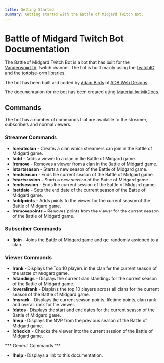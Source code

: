 ```yaml
---
title: Getting Started
summary: Getting started with the Battle of Midgard Twitch Bot.
---
```


# Battle of Midgard Twitch Bot Documentation

The Battle of Midgard Twitch Bot is a bot that has built for the [VanderwoodTV](https://www.twitch.tv/vanderwoodtv) Twitch channel.
The bot is built mainly using the [TwitchIO](https://github.com/TwitchIO/TwitchIO) and the [tortoise-orm](https://github.com/tortoise/tortoise-orm) libraries.

The bot has been built and coded by [Adam Birds](https://github.com/adambirds/) of [ADB Web Designs](https://adbwebdesigns.co.uk/).

The documentation for the bot has been created using [Material for MkDocs](https://squidfunk.github.io/mkdocs-material/).

## Commands

The bot has a number of commands that are available to the streamer, subscribers and normal viewers.

### Streamer Commands

* **!createclan** - Creates a clan which streamers can join in the Battle of Midgard game.
* **!add** - Adds a viewer to a clan in the Battle of Midgard game.
* **!remove** - Removes a viewer from a clan in the Battle of Midgard game.
* **!startseason** - Starts a new season of the Battle of Midgard game.
* **!endseason** - Ends the current season of the Battle of Midgard game.
* **!startsession** - Starts a new session of the Battle of Midgard game.
* **!endsession** - Ends the current session of the Battle of Midgard game.
* **!setdate** - Sets the end date of the current season of the Battle of Midgard game.
* **!addpoints** - Adds points to the viewer for the current season of the Battle of Midgard game.
* **!removepoints** - Removes points from the viewer for the current season of the Battle of Midgard game.

### Subscriber Commands

* **!join** - Joins the Battle of Midgard game and get randomly assigned to a clan.

### Viewer Commands

* **!rank** - Displays the Top 10 players in the clan for the current season of the Battle of Midgard game.
* **!standings** - Displays the current clan standings for the current season of the Battle of Midgard game.
* **!overallrank** - Displays the top 10 players across all clans for the current season of the Battle of Midgard game.
* **!myrank** - Displays the current season points, lifetime points, clan rank and overall rank for the viewer.
* **!dates** - Displays the start and end dates for the current season of the Battle of Midgard game.
* **!mvp** - Displays the MVP from the previous season of the Battle of Midgard game.
* **!checkin** - Checks the viewer into the current session of the Battle of Midgard game.

*** General Commands ***

* **!help** - Displays a link to this documentation.
